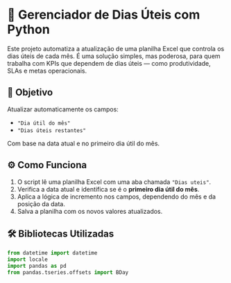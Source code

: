# 📆 Gerenciador de Dias Úteis com Python

Este projeto automatiza a atualização de uma planilha Excel que controla os dias úteis de cada mês. É uma solução simples, mas poderosa, para quem trabalha com KPIs que dependem de dias úteis — como produtividade, SLAs e metas operacionais.

## 🎯 Objetivo

Atualizar automaticamente os campos:

- `"Dia útil do mês"`
- `"Dias úteis restantes"`

Com base na data atual e no primeiro dia útil do mês.

## ⚙️ Como Funciona

1. O script lê uma planilha Excel com uma aba chamada `"Dias uteis"`.
2. Verifica a data atual e identifica se é o **primeiro dia útil do mês**.
3. Aplica a lógica de incremento nos campos, dependendo do mês e da posição da data.
4. Salva a planilha com os novos valores atualizados.

## 🛠️ Bibliotecas Utilizadas

```python
from datetime import datetime
import locale
import pandas as pd
from pandas.tseries.offsets import BDay
